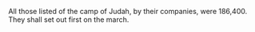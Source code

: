 All those listed of the camp of Judah, by their companies, were 186,400. They shall set out first on the march.
